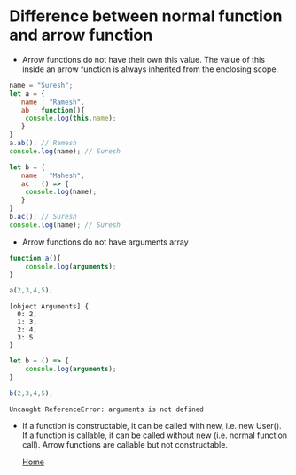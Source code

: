 # Difference between normal function and arrow function

- Arrow functions do not have their own this value. The value of this inside an arrow function is always inherited from the enclosing scope.

```js
name = "Suresh";
let a = {
   name : "Ramesh",
   ab : function(){
	console.log(this.name);
   }
}
a.ab(); // Ramesh
console.log(name); // Suresh

let b = {
   name : "Mahesh", 
   ac : () => {
	console.log(name);
   }
}
b.ac(); // Suresh
console.log(name); // Suresh
```

- Arrow functions do not have arguments array  

```js
function a(){
	console.log(arguments);
}

a(2,3,4,5);
```

```
[object Arguments] {
  0: 2,
  1: 3,
  2: 4,
  3: 5
}
```

```js
let b = () => {
	console.log(arguments);
}

b(2,3,4,5);
```

```
Uncaught ReferenceError: arguments is not defined
```

- If a function is constructable, it can be called with new, i.e. new User(). If a function is callable, it can be called without new (i.e. normal function call). Arrow functions are callable but not constructable.
  
  
  
  [Home](https://github.com/subratsir/DSA-JavaScript/blob/main/subratsir/README.md)

         
         
         
